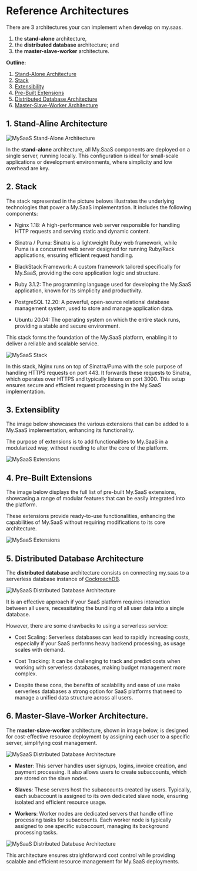 # Reference Architectures

There are 3 architectures your can implement when develop on my.saas.

1. the **stand-alone** architecture,
2. the **distributed database** architecture; and
3. the **master-slave-worker** architecture.

**Outline:**

1. [Stand-Alone Architecture](#1-stand-aline-architecture)
2. [Stack](#2-stack)
3. [Extensibility](#3-extensiblity)
4. [Pre-Built Extensions](#4-pre-built-extensions)
5. [Distributed Database Architecture](#5-distributed-database-architecture)
6. [Master-Slave-Worker Architecture](#6-master-slave-worker-architecture)

## 1. Stand-Aline Architecture

![MySaaS Stand-Alone Architecture](/docu/thumbnails/reference-architectures/1.png)

In the **stand-alone** architecture, all My.SaaS components are deployed on a single server, running locally. This configuration is ideal for small-scale applications or development environments, where simplicity and low overhead are key.

## 2. Stack

The stack represented in the picture belows illustrates the underlying technologies that power a My.SaaS implementation. It includes the following components:

- Nginx 1.18: A high-performance web server responsible for handling HTTP requests and serving static and dynamic content.

- Sinatra / Puma: Sinatra is a lightweight Ruby web framework, while Puma is a concurrent web server designed for running Ruby/Rack applications, ensuring efficient request handling.

- BlackStack Framework: A custom framework tailored specifically for My.SaaS, providing the core application logic and structure.

- Ruby 3.1.2: The programming language used for developing the My.SaaS application, known for its simplicity and productivity.

- PostgreSQL 12.20: A powerful, open-source relational database management system, used to store and manage application data.

- Ubuntu 20.04: The operating system on which the entire stack runs, providing a stable and secure environment.

This stack forms the foundation of the My.SaaS platform, enabling it to deliver a reliable and scalable service.

![MySaaS Stack](/docu/thumbnails/reference-architectures/2.png)

In this stack, Nginx runs on top of Sinatra/Puma with the sole purpose of handling HTTPS requests on port 443. It forwards these requests to Sinatra, which operates over HTTPS and typically listens on port 3000. This setup ensures secure and efficient request processing in the My.SaaS implementation.

## 3. Extensiblity

The image below showcases the various extensions that can be added to a My.SaaS implementation, enhancing its functionality.

The purpose of extensions is to add functionalities to My.SaaS in a modularized way, without needing to alter the core of the platform.

![MySaaS Extensions](/docu/thumbnails/reference-architectures/3.png)

## 4. Pre-Built Extensions

The image below displays the full list of pre-built My.SaaS extensions, showcasing a range of modular features that can be easily integrated into the platform. 

These extensions provide ready-to-use functionalities, enhancing the capabilities of My.SaaS without requiring modifications to its core architecture.

![MySaaS Extensions](/docu/thumbnails/reference-architectures/4.png)

## 5. Distributed Database Architecture

The **distributed database** architecture consists on connecting my.saas to a serverless database instance of [CockroachDB](https://www.cockroachlabs.com/).

![MySaaS Distributed Database Architecture](/docu/thumbnails/reference-architectures/5.png)

It is an effective approach if your SaaS platform requires interaction between all users, necessitating the bundling of all user data into a single database.

However, there are some drawbacks to using a serverless service:

- Cost Scaling: Serverless databases can lead to rapidly increasing costs, especially if your SaaS performs heavy backend processing, as usage scales with demand.

- Cost Tracking: It can be challenging to track and predict costs when working with serverless databases, making budget management more complex.

- Despite these cons, the benefits of scalability and ease of use make serverless databases a strong option for SaaS platforms that need to manage a unified data structure across all users.

## 6. Master-Slave-Worker Architecture.

The **master-slave-worker** architecture, shown in image below, is designed for cost-effective resource deployment by assigning each user to a specific server, simplifying cost management.

![MySaaS Distributed Database Architecture](/docu/thumbnails/reference-architectures/6.png)

- **Master**: This server handles user signups, logins, invoice creation, and payment processing. It also allows users to create subaccounts, which are stored on the slave nodes.

- **Slaves**: These servers host the subaccounts created by users. Typically, each subaccount is assigned to its own dedicated slave node, ensuring isolated and efficient resource usage.

- **Workers**: Worker nodes are dedicated servers that handle offline processing tasks for subaccounts. Each worker node is typically assigned to one specific subaccount, managing its background processing tasks.

![MySaaS Distributed Database Architecture](/docu/thumbnails/reference-architectures/7.png)

This architecture ensures straightforward cost control while providing scalable and efficient resource management for My.SaaS deployments.
